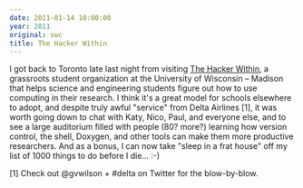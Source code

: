 ```yaml
---
date: 2011-01-14 10:00:00
year: 2011
original: swc
title: The Hacker Within
---
```

<p>I got back to Toronto late last night from visiting <a href="http://hackerwithin.org/thw/">The Hacker Within</a>, a grassroots student organization at the University of Wisconsin – Madison that helps science and engineering students figure out how to use computing in their research. I think it's a great model for schools elsewhere to adopt, and despite truly awful "service" from Delta Airlines [1], it was worth going down to chat with Katy, Nico, Paul, and everyone else, and to see a large auditorium filled with people (80? more?) learning how version control, the shell, Doxygen, and other tools can make them more productive researchers. And as a bonus, I can now take "sleep in a frat house" off my list of 1000 things to do before I die… :-)</p>
<p>[1] Check out @gvwilson + #delta on Twitter for the blow-by-blow.</p>
